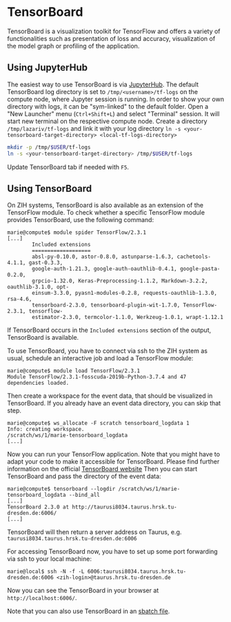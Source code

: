 # TensorBoard

TensorBoard is a visualization toolkit for TensorFlow and offers a variety of functionalities such
as presentation of loss and accuracy, visualization of the model graph or profiling of the
application.

## Using JupyterHub

The easiest way to use TensorBoard is via [JupyterHub](../access/jupyterhub.md). The default
TensorBoard log directory is set to `/tmp/<username>/tf-logs` on the compute node, where Jupyter 
session is running. In order to show your own directory with logs, it can be "sym-linked" to the 
default folder. Open a "New Launcher" menu (`Ctrl+Shift+L`) and select "Terminal" session. It 
will start new terminal on the respective compute node. Create a directory `/tmp/lazariv/tf-logs`
and link it with your log directory 
`ln -s <your-tensorboard-target-directory> <local-tf-logs-directory>`

```Bash
mkdir -p /tmp/$USER/tf-logs
ln -s <your-tensorboard-target-directory> /tmp/$USER/tf-logs
```

Update TensorBoard tab if needed with `F5`.

## Using TensorBoard

On ZIH systems, TensorBoard is also available as an extension of the TensorFlow module. To check
whether a specific TensorFlow module provides TensorBoard, use the following command:

```console hl_lines="9"
marie@compute$ module spider TensorFlow/2.3.1
[...]
        Included extensions
        ===================
        absl-py-0.10.0, astor-0.8.0, astunparse-1.6.3, cachetools-4.1.1, gast-0.3.3,
        google-auth-1.21.3, google-auth-oauthlib-0.4.1, google-pasta-0.2.0,
        grpcio-1.32.0, Keras-Preprocessing-1.1.2, Markdown-3.2.2, oauthlib-3.1.0, opt-
        einsum-3.3.0, pyasn1-modules-0.2.8, requests-oauthlib-1.3.0, rsa-4.6,
        tensorboard-2.3.0, tensorboard-plugin-wit-1.7.0, TensorFlow-2.3.1, tensorflow-
        estimator-2.3.0, termcolor-1.1.0, Werkzeug-1.0.1, wrapt-1.12.1
```

If TensorBoard occurs in the `Included extensions` section of the output, TensorBoard is available.


To use TensorBoard, you have to connect via ssh to the ZIH system as usual, schedule an interactive
job and load a TensorFlow module:

```console
marie@compute$ module load TensorFlow/2.3.1
Module TensorFlow/2.3.1-fosscuda-2019b-Python-3.7.4 and 47 dependencies loaded.
```

Then create a workspace for the event data, that should be visualized in TensorBoard. If you already
have an event data directory, you can skip that step.

```console
marie@compute$ ws_allocate -F scratch tensorboard_logdata 1
Info: creating workspace.
/scratch/ws/1/marie-tensorboard_logdata
[...]
```

Now you can run your TensorFlow application. Note that you might have to adapt your code to make it
accessible for TensorBoard. Please find further information on the official [TensorBoard website](https://www.tensorflow.org/tensorboard/get_started)
Then you can start TensorBoard and pass the directory of the event data:

```console
marie@compute$ tensorboard --logdir /scratch/ws/1/marie-tensorboard_logdata --bind_all
[...]
TensorBoard 2.3.0 at http://taurusi8034.taurus.hrsk.tu-dresden.de:6006/
[...]
```

TensorBoard will then return a server address on Taurus, e.g. `taurusi8034.taurus.hrsk.tu-dresden.de:6006`

For accessing TensorBoard now, you have to set up some port forwarding via ssh to your local
machine:

```console
marie@local$ ssh -N -f -L 6006:taurusi8034.taurus.hrsk.tu-dresden.de:6006 <zih-login>@taurus.hrsk.tu-dresden.de
```

Now you can see the TensorBoard in your browser at `http://localhost:6006/`.

Note that you can also use TensorBoard in an [sbatch file](../jobs_and_resources/batch_systems.md).
